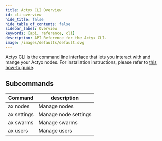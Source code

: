 ```yaml
---
title: Actyx CLI Overview
id: cli-overview
hide_title: false
hide_table_of_contents: false
sidebar_label: Overview
keywords: [api, reference, cli]
description: API Reference for the Actyx CLI.
image: /images/defaults/default.svg
---
```


Actyx CLI is the command line interface that lets you interact with and mange your Actyx nodes.
For installation instructions, please refer to [this how-to guide](../../how-to/local-development/install-cli-node-manager.mdx).

<h2>Subcommands</h2>

| Command     | description          |
| ----------- | -------------------- |
| ax nodes    | Manage nodes         |
| ax settings | Manage node settings |
| ax swarms   | Manage swarms        |
| ax users    | Manage users         |

